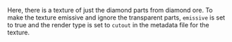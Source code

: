 Here, there is a texture of just the diamond parts from diamond ore.
To make the texture emissive and ignore the transparent parts, `emissive` is set to true and the render type is set to `cutout` in the metadata file for the texture.
